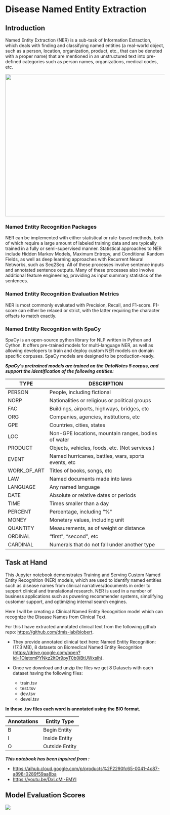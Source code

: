 # Disease Named Entity Extraction


## **Introduction**

<p>
Named Entity Extraction (NER) is a sub-task of Information Extraction, which deals with finding and classifying named entities (a real-world object, such as a person, location, organization, product, etc., that can be denoted with a proper name) that are mentioned in an unstructured text into pre-defined categories such as person names, organizations, medical codes, etc. 
</p>

<img src="https://miro.medium.com/max/1400/1*0BuSAIQOLNQGVWJIxZhFuA.png" width= 1250 height= 450>

### **Named Entity Recognition Packages**

<p>
NER can be implemented with either statistical or rule-based methods, both of which require a large amount of labeled training data and are typically trained in a fully or semi-supervised manner. Statistical approaches to NER include Hidden Markov Models, Maximum Entropy, and Conditional Random Fields, as well as deep learning approaches with Recurrent Neural Networks, such as Seq2Seq. All of these processes involve sentence inputs and annotated sentence outputs. Many of these processes also involve additional feature engineering, providing as input summary statistics of the sentences.
</p>

### **Named Entity Recognition Evaluation Metrics**

<p>
NER is most commonly evaluated with Precision, Recall, and F1-score. F1-score can either be relaxed or strict, with the latter requiring the character offsets to match exactly.
</p>

### **Named Entity Recognition with SpaCy**

<p>
SpaCy is an open-source python library for NLP written in Python and Cython. It offers pre-trained models for multi-language NER, as well as allowing developers to train and deploy custom NER models on domain specific corpuses. SpaCy models are designed to be production-ready.
</p>

**_SpaCy's pretrained models are trained on the OntoNotes 5 corpus, and support the identification of the following entities:_**

<table>
<thead>
<tr><th>TYPE</th><th>DESCRIPTION</th></tr>
</thead>
<tbody>
<tr><td>PERSON</td><td>People, including fictional</td></tr>
<tr><td>NORP</td><td>Nationalities or religious or political groups</td></tr>
<tr><td>FAC</td><td>Buildings, airports, highways, bridges, etc</td></tr>
<tr><td>ORG</td><td>Companies, agencies, institutions, etc</td></tr>
<tr><td>GPE</td><td>Countries, cities, states</td></tr>
<tr><td>LOC</td><td>Non-GPE locations, mountain ranges, bodies of water</td></tr>
<tr><td>PRODUCT</td><td>Objects, vehicles, foods, etc. (Not services.)</td></tr>
<tr><td>EVENT</td><td>Named hurricanes, battles, wars, sports events, etc</td></tr>
<tr><td>WORK_OF_ART</td><td>Titles of books, songs, etc</td></tr>
<tr><td>LAW</td><td>Named documents made into laws</td></tr>
<tr><td>LANGUAGE</td><td>Any named language</td></tr>
<tr><td>DATE</td><td>Absolute or relative dates or periods</td></tr>
<tr><td>TIME</td><td>Times smaller than a day</td></tr>
<tr><td>PERCENT</td><td>Percentage, including ”%“</td></tr>
<tr><td>MONEY</td><td>Monetary values, including unit</td></tr>
<tr><td>QUANTITY</td><td>Measurements, as of weight or distance</td></tr>
<tr><td>ORDINAL</td><td>“first”, “second”, etc</td></tr>
<tr><td>CARDINAL</td><td>Numerals that do not fall under another type</td></tr>
</tbody>
</table>



## **Task at Hand**


<p>
This Jupyter notebook demonstrates Training and Serving Custom Named Entity Recognition (NER) models, which are used to identify named entities such as disease names from clinical narratives/documents in order to support clinical and translational research. NER is used in a number of business applications such as powering recommender systems, simplifying customer support, and optimizing internal search engines.
</p>

Here I will be creating a Clinical Named Entity Recognition model which can recognize the Disease Names from Clinical Text.

For this I have extracted annotated clinical text from the following github repo: https://github.com/dmis-lab/biobert.

- They provide annotated clinical text here: Named Entity Recognition: (17.3 MB), 8 datasets on Biomedical Named Entity Recognition (https://drive.google.com/open?id=1OletxmPYNkz2ltOr9pyT0b0iBtUWxslh).

- Once we download and unzip the files we get 8 Datasets with each dataset having the following files: 

   - train.tsv
   - test.tsv
   - dev.tsv
   - devel.tsv 

**In these .tsv files each word is annotated using the BIO format.**

| Annotations | Entity Type |
| --- | --- |
| B | Begin Entity |
| I | Inside Entity |
| O | Outside Entity |


***This notebook has been inpsired from :***
- https://aihub.cloud.google.com/p/products%2F2290fc65-0041-4c87-a898-0289f59aa8ba
- https://youtu.be/DxLcMI-EMYI


## Model Evaluation Scores
<img align='center' src="https://user-images.githubusercontent.com/66016994/137597878-6980e07d-c1f1-4972-a34d-06f567459d8b.png">


